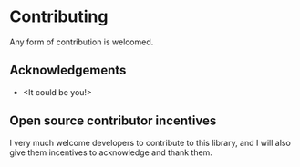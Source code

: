 # Contributing

Any form of contribution is welcomed.

## Acknowledgements

- <It could be you!>

## Open source contributor incentives

I very much welcome developers to contribute to this library, and I will also give them incentives to acknowledge and thank them.
